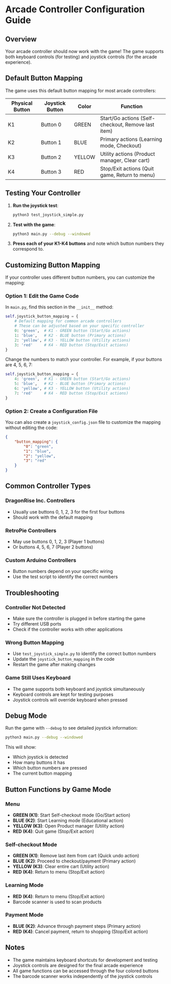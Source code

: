 # Arcade Controller Configuration Guide

## Overview

Your arcade controller should now work with the game! The game supports both keyboard controls (for testing) and joystick controls (for the arcade experience).

## Default Button Mapping

The game uses this default button mapping for most arcade controllers:

| Physical Button | Joystick Button | Color  | Function |
|-----------------|----------------|--------|----------|
| K1              | Button 0       | GREEN  | Start/Go actions (Self-checkout, Remove last item) |
| K2              | Button 1       | BLUE   | Primary actions (Learning mode, Checkout) |
| K3              | Button 2       | YELLOW | Utility actions (Product manager, Clear cart) |
| K4              | Button 3       | RED    | Stop/Exit actions (Quit game, Return to menu) |

## Testing Your Controller

1. **Run the joystick test**:
   ```bash
   python3 test_joystick_simple.py
   ```

2. **Test with the game**:
   ```bash
   python3 main.py --debug --windowed
   ```

3. **Press each of your K1-K4 buttons** and note which button numbers they correspond to.

## Customizing Button Mapping

If your controller uses different button numbers, you can customize the mapping:

### Option 1: Edit the Game Code

In `main.py`, find this section in the `__init__` method:

```python
self.joystick_button_mapping = {
    # Default mapping for common arcade controllers
    # These can be adjusted based on your specific controller
    0: 'green',  # K1 - GREEN button (Start/Go actions)
    1: 'blue',   # K2 - BLUE button (Primary actions)
    2: 'yellow', # K3 - YELLOW button (Utility actions)
    3: 'red'     # K4 - RED button (Stop/Exit actions)
}
```

Change the numbers to match your controller. For example, if your buttons are 4, 5, 6, 7:

```python
self.joystick_button_mapping = {
    4: 'green',  # K1 - GREEN button (Start/Go actions)
    5: 'blue',   # K2 - BLUE button (Primary actions)
    6: 'yellow', # K3 - YELLOW button (Utility actions)
    7: 'red'     # K4 - RED button (Stop/Exit actions)
}
```

### Option 2: Create a Configuration File

You can also create a `joystick_config.json` file to customize the mapping without editing the code:

```json
{
    "button_mapping": {
        "0": "green",
        "1": "blue", 
        "2": "yellow",
        "3": "red"
    }
}
```

## Common Controller Types

### DragonRise Inc. Controllers
- Usually use buttons 0, 1, 2, 3 for the first four buttons
- Should work with the default mapping

### RetroPie Controllers
- May use buttons 0, 1, 2, 3 (Player 1 buttons)
- Or buttons 4, 5, 6, 7 (Player 2 buttons)

### Custom Arduino Controllers
- Button numbers depend on your specific wiring
- Use the test script to identify the correct numbers

## Troubleshooting

### Controller Not Detected
- Make sure the controller is plugged in before starting the game
- Try different USB ports
- Check if the controller works with other applications

### Wrong Button Mapping
- Use `test_joystick_simple.py` to identify the correct button numbers
- Update the `joystick_button_mapping` in the code
- Restart the game after making changes

### Game Still Uses Keyboard
- The game supports both keyboard and joystick simultaneously
- Keyboard controls are kept for testing purposes
- Joystick controls will override keyboard when pressed

## Debug Mode

Run the game with `--debug` to see detailed joystick information:

```bash
python3 main.py --debug --windowed
```

This will show:
- Which joystick is detected
- How many buttons it has
- Which button numbers are pressed
- The current button mapping

## Button Functions by Game Mode

### Menu
- **GREEN (K1)**: Start Self-checkout mode (Go/Start action)
- **BLUE (K2)**: Start Learning mode (Educational action)
- **YELLOW (K3)**: Open Product manager (Utility action)
- **RED (K4)**: Quit game (Stop/Exit action)

### Self-checkout Mode
- **GREEN (K1)**: Remove last item from cart (Quick undo action)
- **BLUE (K2)**: Proceed to checkout/payment (Primary action)
- **YELLOW (K3)**: Clear entire cart (Utility action)
- **RED (K4)**: Return to menu (Stop/Exit action)

### Learning Mode
- **RED (K4)**: Return to menu (Stop/Exit action)
- Barcode scanner is used to scan products

### Payment Mode
- **BLUE (K2)**: Advance through payment steps (Primary action)
- **RED (K4)**: Cancel payment, return to shopping (Stop/Exit action)

## Notes

- The game maintains keyboard shortcuts for development and testing
- Joystick controls are designed for the final arcade experience
- All game functions can be accessed through the four colored buttons
- The barcode scanner works independently of the joystick controls 